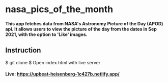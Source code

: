 # nasa_pics_of_the_month

#### This app fetches data from NASA's Astronomy Picture of the Day (APOD) api. It allows users to view the picture of the day from the dates in Sep 2021, with the option to 'Like' images.

## Instruction
$ git clone 
$ Open index.html with live server


#### Live: https://upbeat-heisenberg-1c427b.netlify.app/